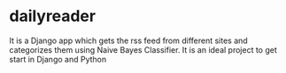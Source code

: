 dailyreader
===========

It is a Django app which gets the rss feed from different sites and categorizes them using Naive Bayes Classifier. It is an ideal project to get start in Django and Python 
